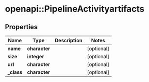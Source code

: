 # openapi::PipelineActivityartifacts


## Properties
Name | Type | Description | Notes
------------ | ------------- | ------------- | -------------
**name** | **character** |  | [optional] 
**size** | **integer** |  | [optional] 
**url** | **character** |  | [optional] 
**_class** | **character** |  | [optional] 


